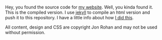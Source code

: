 Hey, you found the source code for [my website](http://jonrohan.codes/). Well, you kinda found it. This is the compiled version. I use [jekyll](http://jekyllrb.com/) to compile an html version and push it to this repository. I have a little info about how [I did this](http://jonrohan.codes/fieldnotes/a-big-update-to-this-site/).

All content, design and CSS are copyright Jon Rohan and may not be used without permission.
